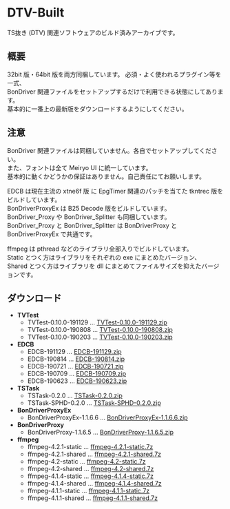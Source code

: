 # DTV-Built
TS抜き (DTV) 関連ソフトウェアのビルド済みアーカイブです。

## 概要
32bit 版・64bit 版を両方同梱しています。
必須・よく使われるプラグイン等を一式、  
BonDriver 関連ファイルをセットアップするだけで利用できる状態にしてあります。  
基本的に一番上の最新版をダウンロードするようにしてください。  

## 注意
BonDriver 関連ファイルは同梱していません。各自でセットアップしてください。  
また、フォントは全て Meiryo UI に統一しています。  
基本的に動くかどうかの保証はありません。自己責任にてお願いします。

EDCB は現在主流の xtne6f 版 に EpgTimer 関連のパッチを当てた tkntrec 版をビルドしています。  
BonDriverProxyEx は B25 Decode 版をビルドしています。  
BonDriver_Proxy や BonDriver_Splitter も同梱しています。  
BonDriver_Proxy と BonDriver_Splitter は BonDriverProxy と BonDriverProxyEx で共通です。

ffmpeg は pthread などのライブラリ全部入りでビルドしています。  
Static とつく方はライブラリをそれぞれの exe にまとめたバージョン、  
Shared とつく方はライブラリを dll にまとめてファイルサイズを抑えたバージョンです。 

## ダウンロード
 - **TVTest**
   - TVTest-0.10.0-191129 … [TVTest-0.10.0-191129.zip](https://github.com/tsukumijima/DTV-Built/raw/master/TVTest-0.10.0-191129.zip)
   - TVTest-0.10.0-190808 … [TVTest-0.10.0-190808.zip](https://github.com/tsukumijima/DTV-Built/raw/master/TVTest-0.10.0-190808.zip)
   - TVTest-0.10.0-190203 … [TVTest-0.10.0-190203.zip](https://github.com/tsukumijima/DTV-Built/raw/master/TVTest-0.10.0-190203.zip)
 - **EDCB**
   - EDCB-191129 … [EDCB-191129.zip](https://github.com/tsukumijima/DTV-Built/raw/master/EDCB-191129.zip)
   - EDCB-190814 … [EDCB-190814.zip](https://github.com/tsukumijima/DTV-Built/raw/master/EDCB-190814.zip)
   - EDCB-190721 … [EDCB-190721.zip](https://github.com/tsukumijima/DTV-Built/raw/master/EDCB-190721.zip)
   - EDCB-190709 … [EDCB-190709.zip](https://github.com/tsukumijima/DTV-Built/raw/master/EDCB-190709.zip)
   - EDCB-190623 … [EDCB-190623.zip](https://github.com/tsukumijima/DTV-Built/raw/master/EDCB-190623.zip)
 - **TSTask**
   - TSTask-0.2.0 … [TSTask-0.2.0.zip](https://github.com/tsukumijima/DTV-Built/raw/master/TSTask-0.2.0.zip)
   - TSTask-SPHD-0.2.0 … [TSTask-SPHD-0.2.0.zip](https://github.com/tsukumijima/DTV-Built/raw/master/TSTask-SPHD-0.2.0.zip)
 - **BonDriverProxyEx**
   - BonDriverProxyEx-1.1.6.6 … [BonDriverProxyEx-1.1.6.6.zip](https://github.com/tsukumijima/DTV-Built/raw/master/BonDriverProxyEx-1.1.6.6.zip)
 - **BonDriverProxy**
   - BonDriverProxy-1.1.6.5 … [BonDriverProxy-1.1.6.5.zip](https://github.com/tsukumijima/DTV-Built/raw/master/BonDriverProxy-1.1.6.5.zip)
 - **ffmpeg**
   - ffmpeg-4.2.1-static … [ffmpeg-4.2.1-static.7z](https://github.com/tsukumijima/DTV-Built/raw/master/ffmpeg-4.2.1-static.7z)
   - ffmpeg-4.2.1-shared … [ffmpeg-4.2.1-shared.7z](https://github.com/tsukumijima/DTV-Built/raw/master/ffmpeg-4.2.1-shared.7z)
   - ffmpeg-4.2-static … [ffmpeg-4.2-static.7z](https://github.com/tsukumijima/DTV-Built/raw/master/ffmpeg-4.2-static.7z)
   - ffmpeg-4.2-shared … [ffmpeg-4.2-shared.7z](https://github.com/tsukumijima/DTV-Built/raw/master/ffmpeg-4.2-shared.7z)
   - ffmpeg-4.1.4-static … [ffmpeg-4.1.4-static.7z](https://github.com/tsukumijima/DTV-Built/raw/master/ffmpeg-4.1.4-static.7z)
   - ffmpeg-4.1.4-shared … [ffmpeg-4.1.4-shared.7z](https://github.com/tsukumijima/DTV-Built/raw/master/ffmpeg-4.1.4-shared.7z)
   - ffmpeg-4.1.1-static … [ffmpeg-4.1.1-static.7z](https://github.com/tsukumijima/DTV-Built/raw/master/ffmpeg-4.1.1-static.7z)
   - ffmpeg-4.1.1-shared … [ffmpeg-4.1.1-shared.7z](https://github.com/tsukumijima/DTV-Built/raw/master/ffmpeg-4.1.1-shared.7z)
